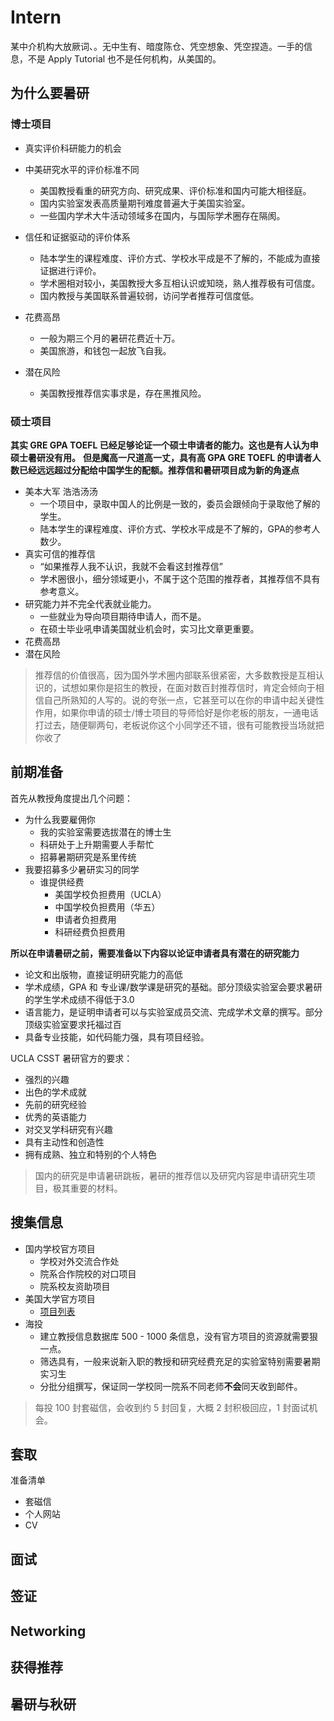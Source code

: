 # Intern
某中介机构大放厥词、。无中生有、暗度陈仓、凭空想象、凭空捏造。一手的信息，不是 Apply Tutorial 也不是任何机构，从美国的。

## 为什么要暑研 ##

### 博士项目 ###

- 真实评价科研能力的机会
 
- 中美研究水平的评价标准不同
  - 美国教授看重的研究方向、研究成果、评价标准和国内可能大相径庭。
  - 国内实验室发表高质量期刊难度普遍大于美国实验室。
  - 一些国内学术大牛活动领域多在国内，与国际学术圈存在隔阂。
- 信任和证据驱动的评价体系
  - 陆本学生的课程难度、评价方式、学校水平成是不了解的，不能成为直接证据进行评价。
  - 学术圈相对较小，美国教授大多互相认识或知晓，熟人推荐极有可信度。
  - 国内教授与美国联系普遍较弱，访问学者推荐可信度低。
- 花费高昂
  - 一般为期三个月的暑研花费近十万。
  - 美国旅游，和钱包一起放飞自我。
- 潜在风险
  - 美国教授推荐信实事求是，存在黑推风险。


### 硕士项目 ###

**其实 GRE GPA TOEFL 已经足够论证一个硕士申请者的能力。这也是有人认为申硕士暑研没有用。**
**但是魔高一尺道高一丈，具有高 GPA GRE TOEFL 的申请者人数已经远远超过分配给中国学生的配额。推荐信和暑研项目成为新的角逐点**


- 美本大军 浩浩汤汤
  - 一个项目中，录取中国人的比例是一致的，委员会跟倾向于录取他了解的学生。
  - 陆本学生的课程难度、评价方式、学校水平成是不了解的，GPA的参考人数少。
- 真实可信的推荐信
  - “如果推荐人我不认识，我就不会看这封推荐信”
  - 学术圈很小，细分领域更小，不属于这个范围的推荐者，其推荐信不具有参考意义。
- 研究能力并不完全代表就业能力。
  - 一些就业为导向项目期待申请人，而不是。
  - 在硕士毕业吼申请美国就业机会时，实习比文章更重要。
- 花费高昂
- 潜在风险
  

> 推荐信的价值很高，因为国外学术圈内部联系很紧密，大多数教授是互相认识的，试想如果你是招生的教授，在面对数百封推荐信时，肯定会倾向于相信自己所熟知的人写的。说的夸张一点，它甚至可以在你的申请中起关键性作用，如果你申请的硕士/博士项目的导师恰好是你老板的朋友，一通电话打过去，随便聊两句，老板说你这个小同学还不错，很有可能教授当场就把你收了

 
## 前期准备 ##
首先从教授角度提出几个问题：
- 为什么我要雇佣你
  - 我的实验室需要选拔潜在的博士生
  - 科研处于上升期需要人手帮忙
  - 招募暑期研究是系里传统
- 我要招募多少暑研实习的同学
   - 谁提供经费
     - 美国学校负担费用（UCLA）
     - 中国学校负担费用（华五）
     - 申请者负担费用
     - 科研经费负担费用

**所以在申请暑研之前，需要准备以下内容以论证申请者具有潜在的研究能力**

   - 论文和出版物，直接证明研究能力的高低
   - 学术成绩，GPA 和 专业课/数学课是研究的基础。部分顶级实验室会要求暑研的学生学术成绩不得低于3.0
   - 语言能力，是证明申请者可以与实验室成员交流、完成学术文章的撰写。部分顶级实验室要求托福过百
   - 具备专业技能，如代码能力强，具有项目经验。
   
   UCLA CSST 暑研官方的要求：
   
   - 强烈的兴趣
   - 出色的学术成就
   - 先前的研究经验
   - 优秀的英语能力
   - 对交叉学科研究有兴趣
   - 具有主动性和创造性
   - 拥有成熟、独立和特别的个人特色
   

> 国内的研究是申请暑研跳板，暑研的推荐信以及研究内容是申请研究生项目，极其重要的材料。

## 搜集信息 ##
- 国内学校官方项目
  - 学校对外交流合作处
  - 院系合作院校的对口项目
  - 院系校友资助项目
- 美国大学官方项目
  - [项目列表](www.baidu.com)
- 海投
  - 建立教授信息数据库 500 - 1000 条信息，没有官方项目的资源就需要狠一点。
  - 筛选具有，一般来说新入职的教授和研究经费充足的实验室特别需要暑期实习生
  - 分批分组撰写，保证同一学校同一院系不同老师**不会**同天收到邮件。

> 每投 100 封套磁信，会收到约 5 封回复，大概 2 封积极回应，1 封面试机会。

## 套取 ##
准备清单
- 套磁信
- 个人网站
- CV

## 面试 ##

## 签证 ##

## Networking ##

## 获得推荐 ##

## 暑研与秋研 ## 
